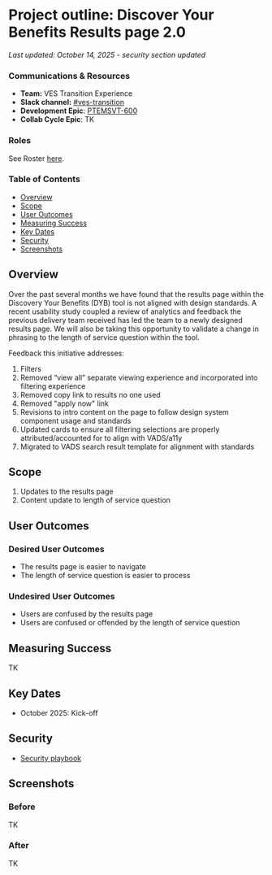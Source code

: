 # Project outline: Discover Your Benefits Results page 2.0
_Last updated: October 14, 2025 - security section updated_

### Communications & Resources
- **Team:** VES Transition Experience 
- **Slack channel:** [#ves-transition](https://dsva.slack.com/archives/C06C7RS27GD)
- **Development Epic**: [PTEMSVT-600](https://jira.devops.va.gov/browse/PTEMSVT-600)
- **Collab Cycle Epic**: TK


### Roles

See Roster [here](https://github.com/department-of-veterans-affairs/va.gov-team/blob/master/products/vet-transition-support/README.md#roster).

### Table of Contents

- [Overview](#overview)
- [Scope](#scope)
- [User Outcomes](#user-outcomes)
- [Measuring Success](#measuring-success)
- [Key Dates](#key-dates)
- [Security](#security)
- [Screenshots](#screenshots)

## Overview

Over the past several months we have found that the results page within the Discovery Your Benefits (DYB) tool is not aligned with design standards. A recent usability study coupled a review of analytics and feedback the previous delivery team received has led the team to a newly designed results page. We will also be taking this opportunity to validate a change in phrasing to the length of service question within the tool.

Feedback this initiative addresses:
1. Filters
2. Removed “view all” separate viewing experience and incorporated into filtering experience
3. Removed copy link to results no one used
4. Removed "apply now" link 
5. Revisions to intro content on the page to follow design system component usage and standards
6. Updated cards to ensure all filtering selections are properly attributed/accounted for to align with VADS/a11y
7. Migrated to VADS search result template for alignment with standards

## Scope

1. Updates to the results page
2. Content update to length of service question


## User Outcomes

### Desired User Outcomes

- The results page is easier to navigate
- The length of service question is easier to process

### Undesired User Outcomes
 
- Users are confused by the results page
- Users are confused or offended by the length of service question

## Measuring Success
TK
    
## Key Dates

- October 2025: Kick-off

## Security
- [Security playbook](https://github.com/department-of-veterans-affairs/va.gov-team/blob/master/products/vet-transition-support/results-page-2.0/launch-materials/results-pg-2.0-security-playbook.md)   

## Screenshots

### Before
TK


### After
TK


